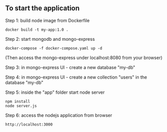 ## To start the application

Step 1: build node image from Dockerfile

    docker build -t my-app:1.0 .

Step 2: start mongodb and mongo-express

    docker-compose -f docker-compose.yaml up -d

(Then access the mongo-express under localhost:8080 from your browser)

Step 3: in mongo-express UI - create a new database "my-db"

Step 4: in mongo-express UI - create a new collection "users" in the database "my-db"

Step 5: inside the "app" folder start node server

    npm install
    node server.js

Step 6: access the nodejs application from browser

    http://localhost:3000
